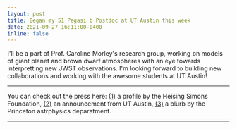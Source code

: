 ```yaml
---
layout: post
title: Began my 51 Pegasi b Postdoc at UT Austin this week
date: 2021-09-27 16:11:00-0400
inline: false
---
```


I'll be a part of Prof. Caroline Morley's research group, working on models of giant planet and brown dwarf atmospheres with an eye towards interpretting new JWST observations. I'm looking forward to building new collaborations and working with the awesome students at UT Austin!

***

You can check out the press here: <a href="https://www.hsfoundation.org/fellow/brianna-lacy/" >(1)</a> a profile by the Heising Simons Foundation, <a href="https://cns.utexas.edu/news/research/two-postdocs-receive-fellowships-study-extrasolar-planets">(2)</a> an announcement from UT Austin, <a href="https://web.astro.princeton.edu/news/brianna-lacy-and-luke-bouma-each-awarded-prestigious-51-pegasi-b-fellowship" >(3)</a>  a blurb by the Princeton astrphysics deparatment.

***